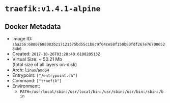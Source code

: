 # `traefik:v1.4.1-alpine`

## Docker Metadata

- Image ID: `sha256:68807688083b217121375bd55c1b8c9f04ce58f150b83fdf267e7670065284b6`
- Created: `2017-10-26T03:28:40.610820513Z`
- Virtual Size: ~ 50.21 Mb  
  (total size of all layers on-disk)
- Arch: `linux`/`amd64`
- Entrypoint: `["/entrypoint.sh"]`
- Command: `["traefik"]`
- Environment:
  - `PATH=/usr/local/sbin:/usr/local/bin:/usr/sbin:/usr/bin:/sbin:/bin`
